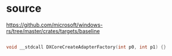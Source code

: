 # source

<https://github.com/microsoft/windows-rs/tree/master/crates/targets/baseline>

```c

void __stdcall DXCoreCreateAdapterFactory(int p0, int p1) {}

```
